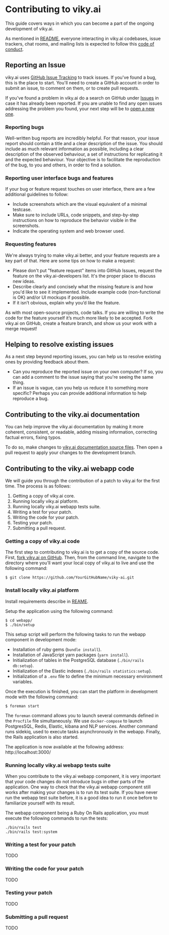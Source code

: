 # Contributing to viky.ai

This guide covers ways in which you can become a part of the ongoing development of viky.ai.

As mentioned in [README](README.md), everyone interacting in viky.ai codebases, issue trackers, chat rooms, and mailing lists is expected to follow this [code of conduct](CODE_OF_CONDUCT.md).

## Reporting an Issue

viky.ai uses [GitHub Issue Tracking](https://github.com/viky-ai/viky-ai/issues) to track issues. If you've found a bug, this is the place to start. You'll need to create a GitHub account in order to submit an issue, to comment on them, or to create pull requests.

If you've found a problem in viky.ai do a search on GitHub under [Issues](https://github.com/viky-ai/viky-ai/issues) in case it has already been reported. If you are unable to find any open issues addressing the problem you found, your next step will be to [open a new one](https://github.com/viky-ai/viky-ai/issues/new).

### Reporting bugs

Well-written bug reports are incredibly helpful. For that reason, your issue report should contain a title and a clear description of the issue. You should include as much relevant information as possible, including a clear description of the observed behaviour, a set of instructions for replicating it and the expected behaviour. Your objective is to facilitate the reproduction of the bug, to you and others, in order to find a solution.

### Reporting user interface bugs and features

If your bug or feature request touches on user interface, there are a few additional guidelines to follow:

* Include screenshots which are the visual equivalent of a minimal testcase.
* Make sure to include URLs, code snippets, and step-by-step instructions on how to reproduce the behavior visible in the screenshots.
* Indicate the operating system and web browser used.

### Requesting features

We're always trying to make viky.ai better, and your feature requests are a key part of that. Here are some tips on how to make a request:

* Please don't put "feature request" items into GitHub Issues, request the feature on the viky.ai-developers list. It's the proper place to discuss new ideas.
* Describe clearly and concisely what the missing feature is and how you'd like to see it implemented. Include example code (non-functional is OK) and/or UI mockups if possible.
* If it isn’t obvious, explain why you’d like the feature.

As with most open-source projects, code talks. If you are willing to write the code for the feature yourself it’s much more likely to be accepted. Fork viky.ai on GitHub, create a feature branch, and show us your work with a merge request!

## Helping to resolve existing issues

As a next step beyond reporting issues, you can help us to resolve existing ones by providing feedback about them.

* Can you reproduce the reported issue on your own computer? If so, you can add a comment to the issue saying that you're seeing the same thing.
* If an issue is vague, can you help us reduce it to something more specific? Perhaps you can provide additional information to help reproduce a bug.

## Contributing to the viky.ai documentation

You can help improve the viky.ai documentation by making it more coherent, consistent, or readable, adding missing information, correcting factual errors, fixing typos.

To do so, make changes to [viky.ai documentation source files](https://github.com/viky-ai/doc). Then open a pull request to apply your changes to the development branch.

## Contributing to the viky.ai webapp code

We will guide you through the contribution of a patch to viky.ai for the first time. The process is as follows:

1. Getting a copy of viky.ai core.
2. Running locally viky.ai platform.
3. Running locally viky.ai webapp tests suite.
4. Writing a test for your patch.
5. Writing the code for your patch.
6. Testing your patch.
7. Submitting a pull request.

### Getting a copy of viky.ai code

The first step to contributing to viky.ai is to get a copy of the source code. First, [fork viky.ai on GitHub](https://github.com/viky.ai/viky.ai/fork). Then, from the command line, navigate to the directory where you’ll want your local copy of viky.ai to live and use the following command:

    $ git clone https://github.com/YourGitHubName/viky-ai.git

### Install locally viky.ai platform

Install requirements describe in [REAME](README.md#requirements).

Setup the application using the following command:

    $ cd webapp/
    $ ./bin/setup

This setup script will perform the following tasks to run the webapp component in development mode:

* Installation of ruby gems (`bundle install`).
* Installation of JavaScript yarn packages (`yarn install`).
* Initialization of tables in the PostgreSQL database (`./bin/rails db:setup`).
* Initialization of the Elastic indexes (`./bin/rails statistics:setup`).
* Initialization of a `.env` file to define the minimum necessary environment variables.

Once the execution is finished, you can start the platform in development mode with the following command:

    $ foreman start

The `foreman` command allows you to launch several commands defined in the `Procfile` file simultaneously. We use `docker-compose` to launch PostgresSQL, Redis, Elastic, kibana and NLP services. Another command runs sidekiq, used to execute tasks asynchronously in the webapp. Finally, the Rails application is also started.

The application is now available at the following address: http://localhost:3000/

### Running locally viky.ai webapp tests suite

When you contribute to the viky.ai webapp component, it is very important that your code changes do not introduce bugs in other parts of the application. One way to check that the viky.ai webapp component still works after making your changes is to run its test suite. If you have never run the webapp test suite before, it is a good idea to run it once before to familiarize yourself with its result.

The webapp component being a Ruby On Rails application, you must execute the following commands to run the tests:

    ./bin/rails test
    ./bin/rails test:system

### Writing a test for your patch

TODO

### Writing the code for your patch

TODO

### Testing your patch

TODO

### Submitting a pull request

TODO
